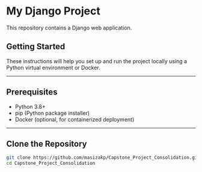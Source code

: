 # My Django Project

This repository contains a Django web application.

## Getting Started

These instructions will help you set up and run the project locally using a Python virtual environment or Docker.

---

## Prerequisites

- Python 3.8+
- pip (Python package installer)
- Docker (optional, for containerized deployment)

---

## Clone the Repository

```bash
git clone https://github.com/masizakp/Capstone_Project_Consolidation.git
cd Capstone_Project_Consolidation
